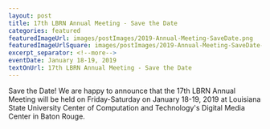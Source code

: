 ```yaml
--- 
layout: post
title: 17th LBRN Annual Meeting - Save the Date
categories: featured
featuredImageUrl: images/postImages/2019-Annual-Meeting-SaveDate.png
featuredImageUrlSquare: images/postImages/2019-Annual-Meeting-SaveDate-thumb.png
excerpt_separator: <!--more-->
eventDate: January 18-19, 2019
textOnUrl: 17th LBRN Annual Meeting - Save the Date
--- 
```

<p>Save the Date! We are happy to announce that the 17th LBRN Annual Meeting will be held on Friday-Saturday on January 18-19, 2019 at Louisiana State University Center of Computation and Technology's Digital Media Center in Baton Rouge.</p>